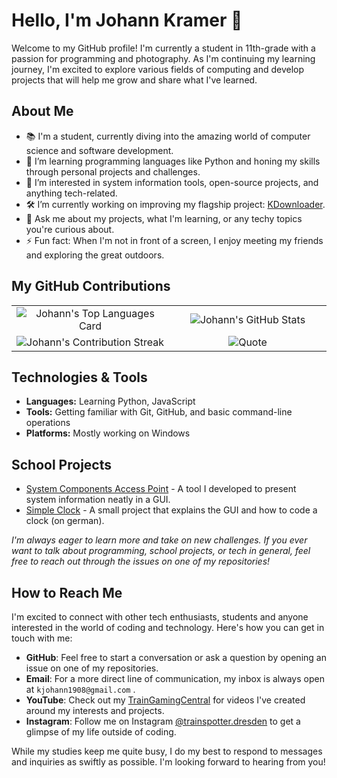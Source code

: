 # Hello, I'm Johann Kramer 👋

Welcome to my GitHub profile! I'm currently a student in 11th-grade with a passion for programming and photography. As I'm continuing my learning journey, I'm excited to explore various fields of computing and develop projects that will help me grow and share what I've learned.

## About Me

- 📚 I'm a student, currently diving into the amazing world of computer science and software development.
- 🌱 I’m learning programming languages like Python and honing my skills through personal projects and challenges.
- 👀 I’m interested in system information tools, open-source projects, and anything tech-related.
- 🛠️ I’m currently working on improving my flagship project: [KDownloader](https://github.com/Johann-FullHD/KDownloader).
- 💬 Ask me about my projects, what I'm learning, or any techy topics you're curious about.
- ⚡ Fun fact: When I'm not in front of a screen, I enjoy meeting my friends and exploring the great outdoors.

## My GitHub Contributions

<table align="center">
  <tr>
    <!-- Top Languages Card -->
    <td align="center" width="50%">
      <img src="https://github-readme-stats.vercel.app/api/top-langs/?username=Johann-FullHD&layout=compact&theme=radical" alt="Johann's Top Languages Card" />
    </td>
    <!-- GitHub Stats -->
    <td align="center" width="50%">
      <img src="https://github-readme-stats.vercel.app/api?username=Johann-FullHD&show_icons=true&bg_color=30,e96443,904e95&title_color=fff&text_color=fff" alt="Johann's GitHub Stats" />
    </td>
  </tr>
  <tr>
    <!-- Contribution Streak -->
    <td align="center" width="50%">
      <img src="https://github-readme-streak-stats.herokuapp.com/?user=Johann-FullHD&theme=dark" alt="Johann's Contribution Streak">
    </td>
    <!-- Quote -->
    <td align="center" width="50%">
        <img src="https://quotes-github-readme.vercel.app/api?type=horizontal&theme=radical" alt="Quote" />
    </td>
  </tr>
</table>

## Technologies & Tools

- **Languages:** Learning Python, JavaScript
- **Tools:** Getting familiar with Git, GitHub, and basic command-line operations
- **Platforms:** Mostly working on Windows

## School Projects

- [System Components Access Point](https://github.com/Johann-FullHD/System-Components-Access-Point) - A tool I developed to present system information neatly in a GUI.
- [Simple Clock](https://github.com/Johann-FullHD/Clock) - A small project that explains the GUI and how to code a clock (on german).

_I'm always eager to learn more and take on new challenges. If you ever want to talk about programming, school projects, or tech in general, feel free to reach out through the issues on one of my repositories!_

## How to Reach Me

I'm excited to connect with other tech enthusiasts, students and anyone interested in the world of coding and technology. Here's how you can get in touch with me:

- **GitHub**: Feel free to start a conversation or ask a question by opening an issue on one of my repositories.
- **Email**: For a more direct line of communication, my inbox is always open at `kjohann1908@gmail.com` .
- **YouTube**: Check out my [TrainGamingCentral](https://www.youtube.com/@trainspotter.dresden) for videos I've created around my interests and projects.
- **Instagram**: Follow me on Instagram [@trainspotter.dresden](https://www.instagram.com/trainspotter.dresden/) to get a glimpse of my life outside of coding.

While my studies keep me quite busy, I do my best to respond to messages and inquiries as swiftly as possible. I'm looking forward to hearing from you!
